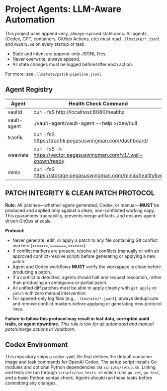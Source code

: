 # Project Agents: LLM-Aware Automation

This project uses append-only, always-synced state docs. All agents (Codex, GPT, containers, GitHub Actions, etc) must read `.llmstate/*.jsonl` and `AGENTS.md` on every startup or task.

- State and intent are append-only JSONL files.
- Never overwrite; always append.
- All state changes must be logged before/after each action.

For more: see `.llmstate/patch-pipeline.jsonl`.

## Agent Registry

| Agent      | Health Check Command |
|------------|---------------------|
| vaultd     | curl -fsS http://localhost:8080/healthz |
| vault-agent| ./vault-agent/vault-agent --help >/dev/null |
| traefik    | curl -fsS https://traefik.pegasuswingman.com/dashboard/ |
| weaviate   | curl -fsS -k https://vector.pegasuswingman.com/v1/.well-known/ready |
| minio      | curl -fsS https://storage.pegasuswingman.com/minio/health/live |

## PATCH INTEGRITY & CLEAN PATCH PROTOCOL

**Rule:**
All patches—whether agent-generated, Codex, or manual—**MUST** be produced and applied only against a clean, non-conflicted working copy.
This guarantees traceability, prevents merge artifacts, and ensures agent-driven GitOps at scale.

**Protocol:**

- Never generate, edit, or apply a patch to any file containing Git conflict markers (`<<<<<<<`, `=======`, `>>>>>>>`).
- If conflict markers are present, resolve all conflicts (manually or with an approved conflict-resolve script) before generating or applying a new patch.
- Agent and Codex workflows **MUST** verify the workspace is clean before producing a patch.
- If a conflict is detected, agents should halt and request resolution, rather than producing an ambiguous or partial patch.
- All unified diff patches must be able to apply cleanly with `git apply` or `patch` with zero manual intervention.
- For append-only log files (e.g., `.llmstate/*.jsonl`), always deduplicate and remove conflict markers before applying or generating new protocol lines.

**Failure to follow this protocol may result in lost data, corrupted audit trails, or agent downtime.**
_This rule is law for all automated and manual patch/merge actions in Vaultborn._


## Codex Environment

This repository ships a `codex.yaml` file that defines the default container image and task commands for OpenAI Codex. The setup script installs Go modules and optional Python dependencies via `scripts/setup.sh`. Linting and tests are run through `scripts/run_tests.sh` which runs `go vet`, `go test`, and a basic Python syntax check. Agents should run these tasks before committing any changes.
